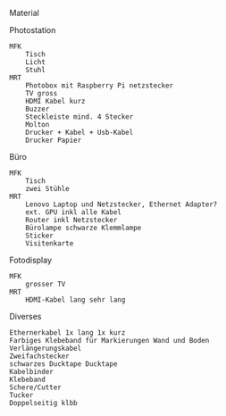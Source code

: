 Material

Photostation

    MFK
        Tisch
        Licht
        Stuhl
    MRT
        Photobox mit Raspberry Pi netzstecker
        TV gross
        HDMI Kabel kurz
        Buzzer
        Steckleiste mind. 4 Stecker
        Molton
        Drucker + Kabel + Usb-Kabel
        Drucker Papier

Büro

    MFK
        Tisch
        zwei Stühle
    MRT
        Lenovo Laptop und Netzstecker, Ethernet Adapter?
        ext. GPU inkl alle Kabel
        Router inkl Netzstecker
        Bürolampe schwarze Klemmlampe
        Sticker
        Visitenkarte

Fotodisplay

    MFK
        grosser TV
    MRT
        HDMI-Kabel lang sehr lang

Diverses

    Ethernerkabel 1x lang 1x kurz
    Farbiges Klebeband für Markierungen Wand und Boden
    Verlängerungskabel
    Zweifachstecker
    schwarzes Ducktape Ducktape
    Kabelbinder
    Klebeband
    Schere/Cutter
    Tucker
    Doppelseitig klbb

